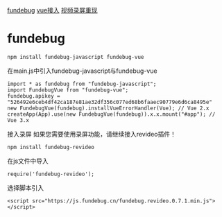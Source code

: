 [fundebug](https://www.fundebug.com/)
[vue接入](https://www.fundebug.com/project/integrate)
[视频录屏重现](https://blog.fundebug.com/2018/05/21/fundebug_release_black_tech_replay/)


# fundebug

```
npm install fundebug-javascript fundebug-vue
```

在main.js中引入fundebug-javascript与fundebug-vue
```
import * as fundebug from "fundebug-javascript";
import FundebugVue from "fundebug-vue";
fundebug.apikey = "526492e6ceb4df42ca187e81ae32df356c077ed68b6faaec90779e6d6ca8495e"
new FundebugVue(fundebug).installVueErrorHandler(Vue); // Vue 2.x 
createApp(App).use(new FundebugVue(fundebug)).x.x.mount("#app"); // Vue 3.x
```

接入录屏
如果您需要使用录屏功能，请继续接入revideo插件！
```
npm install fundebug-revideo
```

在js文件中导入
```
require('fundebug-revideo');
```

选择脚本引入
```
<script src="https://js.fundebug.cn/fundebug.revideo.0.7.1.min.js"></script>
```